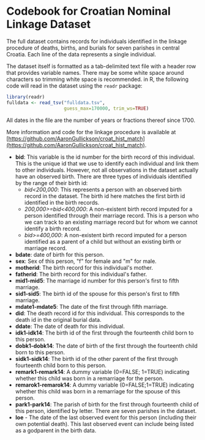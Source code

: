 # Codebook for Croatian Nominal Linkage Dataset

The full dataset contains records for individuals identified in the linkage procedure of deaths, births, and burials for seven parishes in central Croatia. Each line of the data represents a single individual. 

The dataset itself is formatted as a tab-delimited text file with a header row that provides variable names.  There may be some white space around characters so trimming white space is recommended. in R, the following code will read in the dataset using the `readr` package:

```r
library(readr)
fulldata <- read_tsv("fulldata.tsv",
                     guess_max=170000, trim_ws=TRUE)
```



All dates in the file are the number of years or fractions thereof since 1700.

More information and code for the linkage procedure is available at [https://github.com/AaronGullickson/croat_hist_match](https://github.com/AaronGullickson/croat_hist_match).

* **bid**: This variable is the id number for the birth record of this individual. This is the unique id that we use to identify each individual and link them to other individuals. However, not all observations in the dataset actually have an observed birth. There are three types of individuals identified by the range of their birth id:
  * *bid<200,000*: This represents a person with an observed birth record in the dataset. The birth id here matches the first birth id identified in the birth records.
  * *200,000>=bid<400,000*: A non-existent birth record imputed for a person identified through their marriage record. This is a person who we can track to an existing marriage record but for whom we cannot identify a birth record.
  * *bid>=400,000*: A non-existent birth record imputed for a person identified as a parent of a child but without an existing birth or marriage record.
* **bdate**: date of birth for this person.
* **sex**: Sex of this person,  "f" for female and "m" for male.
* **motherid**: The birth record for this individual's mother. 
* **fatherid**: The birth record for this individual's father.
* **mid1-mid5**: The marriage id number for this person's first to fifth marriage. 
* **sid1-sid5**: The birth id of the spouse for this person's first to fifth marriage.
* **mdate1-mdate5**: The date of the first through fifth marriage.
* **did**: The death record id for this individual. This corresponds to the death id in the original burial data.
* **ddate**: The date of death for this individual.
* **idk1-idk14**: The birth id of the first through the fourteenth child born to this person.
* **dobk1-dobk14**: The date of birth of the first through the fourteenth child born to this person.
* **sidk1-sidk14**: The birth id of the other parent of the first through fourteenth child born to this person.
* **remark1-remark14**: A dummy variable (0=FALSE; 1=TRUE) indicating whether this child was born in a remarriage for the person.
* **remarok1-remarok14**: A dummy variable (0=FALSE;1=TRUE) indicating whether this child was born in a remarriage for the spouse of this person.
* **park1-park14**: The parish of birth for the first through fourteenth child of this person, identified by letter. There are seven parishes in the dataset.
* **loe** - The date of the last observed event for this person (including their own potential death). This last observed event can include being listed as a godparent in the birth data.
